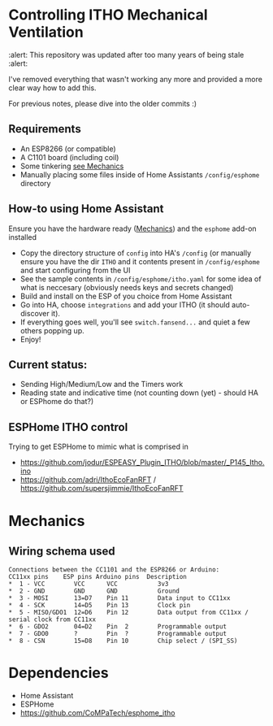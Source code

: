 # Controlling ITHO Mechanical Ventilation

:alert: This repository was updated after too many years of being stale :alert:

I've removed everything that wasn't working any more and provided a more clear way how to add this.

For previous notes, please dive into the older commits :)

## Requirements

- An ESP8266 (or compatible)
- A C1101 board (including coil)
- Some tinkering [see Mechanics](#mechanics)
- Manually placing some files inside of Home Assistants `/config/esphome` directory


## How-to using Home Assistant

Ensure you have the hardware ready ([Mechanics](#mechanics)) and the `esphome` add-on installed 

- Copy the directory structure of `config` into HA's `/config` (or manually ensure you have the dir `ITHO` and it contents present in `/config/esphome` and start configuring from the UI
- See the sample contents in `/config/esphome/itho.yaml` for some idea of what is neccesary (obviously needs keys and secrets changed)
- Build and install on the ESP of you choice from Home Assistant
- Go into HA, choose `integrations` and add your ITHO (it should auto-discover it).
- If everything goes well, you'll see `switch.fansend...` and quiet a few others popping up.
- Enjoy!


## Current status:

 - Sending High/Medium/Low and the Timers work
 - Reading state and indicative time (not counting down (yet) - should HA or ESPhome do that?)

## ESPHome ITHO control
Trying to get ESPHome to mimic what is comprised in
 
 - https://github.com/jodur/ESPEASY_Plugin_ITHO/blob/master/_P145_Itho.ino
 - https://github.com/adri/IthoEcoFanRFT / https://github.com/supersjimmie/IthoEcoFanRFT


# Mechanics

## Wiring schema used

```
Connections between the CC1101 and the ESP8266 or Arduino:
CC11xx pins    ESP pins Arduino pins  Description
*  1 - VCC        VCC      VCC           3v3
*  2 - GND        GND      GND           Ground
*  3 - MOSI       13=D7    Pin 11        Data input to CC11xx
*  4 - SCK        14=D5    Pin 13        Clock pin
*  5 - MISO/GDO1  12=D6    Pin 12        Data output from CC11xx / serial clock from CC11xx
*  6 - GDO2       04=D2    Pin  2        Programmable output
*  7 - GDO0       ?        Pin  ?        Programmable output
*  8 - CSN        15=D8    Pin 10        Chip select / (SPI_SS)
```

# Dependencies

 - Home Assistant
 - ESPHome
 - https://github.com/CoMPaTech/esphome_itho

